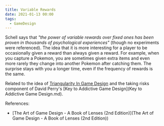```yaml
---
title: Variable Rewards
date: 2021-01-13 00:00
tags:
  - GameDesign
---
```


Schell says that *"the power of variable rewards over fixed ones has been proven in thousands of psychological experiences"* (though no experiments were referenced). The idea that it is more interesting for a player to be occasionally given a reward than always given a reward. For example, when you capture a Pokemon, you are sometimes given extra items and even more rarely they change into another Pokemon after catching them. The surprise stays with you a longer time, even if the frequency of rewards is the same.

Related to the idea of [Triangularity In Game Design](triangularity-in-game-design.md) and the taking risks component of David Perry's [Key to Addictive Game Design](Key to Addictive Game Design.md).

References:

* [The Art of Game Design - A Book of Lenses (2nd Edition)](The Art of Game Design - A Book of Lenses (2nd Edition))
